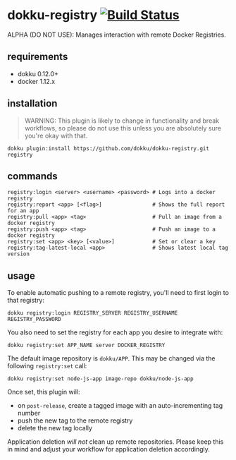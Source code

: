 # dokku-registry [![Build Status](https://travis-ci.org/dokku/dokku-registry.svg?branch=master)](https://travis-ci.org/dokku/dokku-registry)

ALPHA (DO NOT USE): Manages interaction with remote Docker Registries.

## requirements

- dokku 0.12.0+
- docker 1.12.x

## installation

> WARNING: This plugin is likely to change in functionality and break workflows, so please do not use this unless you are absolutely sure you're okay with that.

```shell
dokku plugin:install https://github.com/dokku/dokku-registry.git registry
```

## commands

```shell
registry:login <server> <username> <password> # Logs into a docker registry
registry:report <app> [<flag>]                # Shows the full report for an app
registry:pull <app> <tag>                     # Pull an image from a docker registry
registry:push <app> <tag>                     # Push an image to a docker registry
registry:set <app> <key> [<value>]            # Set or clear a key
registry:tag-latest-local <app>               # Shows latest local tag version
```

## usage

To enable automatic pushing to a remote registry, you'll need to first login to that registry:

```shell
dokku registry:login REGISTRY_SERVER REGISTRY_USERNAME REGISTRY_PASSWORD
```

You also need to set the registry for each app you desire to integrate with:

```shell
dokku registry:set APP_NAME server DOCKER_REGISTRY
```

The default image repository is `dokku/APP`. This may be changed via the following `registry:set` call:

```shell
dokku registry:set node-js-app image-repo dokku/node-js-app
```

Once set, this plugin will:

- on `post-release`, create a tagged image with an auto-incrementing tag number
- push the new tag to the remote registry
- delete the new tag locally

Application deletion *will not* clean up remote repositories. Please keep this in mind and adjust your workflow for application deletion accordingly.
